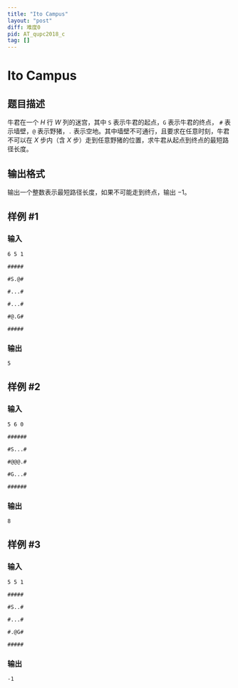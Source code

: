 ```yaml
---
title: "Ito Campus"
layout: "post"
diff: 难度0
pid: AT_qupc2018_c
tag: []
---
```


# Ito Campus

## 题目描述

牛君在一个 $H$ 行 $W$ 列的迷宫，其中 `S` 表示牛君的起点，`G` 表示牛君的终点， `#` 表示墙壁，`@` 表示野猪，`.` 表示空地。其中墙壁不可通行，且要求在任意时刻，牛君不可以在 $X$ 步内（含 $X$ 步）走到任意野猪的位置，求牛君从起点到终点的最短路径长度。

## 输出格式

输出一个整数表示最短路径长度，如果不可能走到终点，输出 $-1$。

## 样例 #1

### 输入

```
6 5 1
#####
#S.@#
#...#
#...#
#@.G#
#####
```

### 输出

```
5
```

## 样例 #2

### 输入

```
5 6 0
######
#S...#
#@@@.#
#G...#
######
```

### 输出

```
8
```

## 样例 #3

### 输入

```
5 5 1
#####
#S..#
#...#
#.@G#
#####
```

### 输出

```
-1
```


